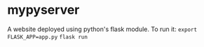 # mypyserver
A website deployed using python's flask module.
To run it:
```export FLASK_APP=app.py```
```flask run```
